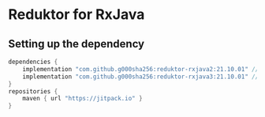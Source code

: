 # Reduktor for RxJava
## Setting up the dependency
```groovy
dependencies {
    implementation "com.github.g000sha256:reduktor-rxjava2:21.10.01" // For RxJava 2
    implementation "com.github.g000sha256:reduktor-rxjava3:21.10.01" // For RxJava 3
}
repositories {
    maven { url "https://jitpack.io" }
}
```